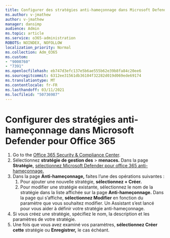 ```yaml
---
title: Configurer des stratégies anti-hameçonnage dans Microsoft Defender pour Office 365
ms.author: v-jmathew
author: v-jmathew
manager: dansimp
audience: Admin
ms.topic: article
ms.service: o365-administration
ROBOTS: NOINDEX, NOFOLLOW
localization_priority: Normal
ms.collection: Adm_O365
ms.custom:
- "9000760"
- "7391"
ms.openlocfilehash: eb747d3efc137e5b6ae555b62e39b8fa84c20ee6
ms.sourcegitcommit: 6312ee31561db36104f32282d019d069ede69174
ms.translationtype: MT
ms.contentlocale: fr-FR
ms.lasthandoff: 03/11/2021
ms.locfileid: "50736987"
---
```

# <a name="set-up-anti-phishing-policies-in-microsoft-defender-for-office-365"></a>Configurer des stratégies anti-hameçonnage dans Microsoft Defender pour Office 365

1. Go to the [Office 365 Security & Compliance Center](https://go.microsoft.com/fwlink/p/?linkid=2077143).
2. Sélectionnez **stratégie de gestion des**  >  **menaces.** Dans la page **Stratégie,** [sélectionnez Microsoft Defender pour office 365 anti-hameçonnage.](https://go.microsoft.com/fwlink/?linkid=2101369)
3. Dans la page **Anti-hameçonnage,** faites l’une des opérations suivantes :
    1. Pour ajouter une nouvelle stratégie, **sélectionnez + Créer.**
    1. Pour modifier une stratégie existante, sélectionnez le nom de la stratégie dans la liste affichée sur la page **Anti-hameçonnage.** Dans la page qui s’affiche, **sélectionnez Modifier** en fonction du paramètre que vous souhaitez modifier. Un Assistant s’est lancé pour vous aider à définir votre stratégie anti-hameçonnage.
4. Si vous créez une stratégie, spécifiez le nom, la description et les paramètres de votre stratégie.
5. Une fois que vous avez examiné vos paramètres, **sélectionnez Créer cette** stratégie ou **Enregistrer,** le cas échéant.
